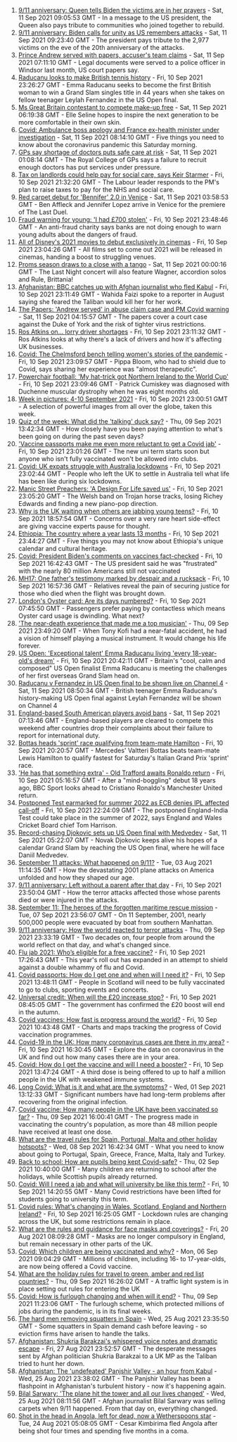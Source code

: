 1. [9/11 anniversary: Queen tells Biden the victims are in her prayers](https://www.bbc.co.uk/news/uk-58522061?at_medium=RSS&at_campaign=KARANGA) - Sat, 11 Sep 2021 09:05:53 GMT - In a message to the US president, the Queen also pays tribute to communities who joined together to rebuild.
2. [9/11 anniversary: Biden calls for unity as US remembers attacks](https://www.bbc.co.uk/news/world-us-canada-58524715?at_medium=RSS&at_campaign=KARANGA) - Sat, 11 Sep 2021 09:23:40 GMT - The president pays tribute to the 2,977 victims on the eve of the 20th anniversary of the attacks.
3. [Prince Andrew served with papers, accuser's team claims](https://www.bbc.co.uk/news/uk-58523119?at_medium=RSS&at_campaign=KARANGA) - Sat, 11 Sep 2021 07:11:10 GMT - Legal documents were served to a police officer in Windsor last month, US court papers say.
4. [Raducanu looks to make British tennis history](https://www.bbc.co.uk/sport/tennis/58524261?at_medium=RSS&at_campaign=KARANGA) - Fri, 10 Sep 2021 23:26:27 GMT - Emma Raducanu seeks to become the first British woman to win a Grand Slam singles title in 44 years when she takes on fellow teenager Leylah Fernandez in the US Open final.
5. [Ms Great Britain contestant to compete make-up free](https://www.bbc.co.uk/news/uk-england-58346534?at_medium=RSS&at_campaign=KARANGA) - Sat, 11 Sep 2021 06:19:38 GMT - Elle Seline hopes to inspire the next generation to be more comfortable in their own skin.
6. [Covid: Ambulance boss apology and France ex-health minister under investigation](https://www.bbc.co.uk/news/uk-58521713?at_medium=RSS&at_campaign=KARANGA) - Sat, 11 Sep 2021 08:14:10 GMT - Five things you need to know about the coronavirus pandemic this Saturday morning.
7. [GPs say shortage of doctors puts safe care at risk](https://www.bbc.co.uk/news/uk-58524559?at_medium=RSS&at_campaign=KARANGA) - Sat, 11 Sep 2021 01:08:14 GMT - The Royal College of GPs says a failure to recruit enough doctors has put services under pressure.
8. [Tax on landlords could help pay for social care, says Keir Starmer](https://www.bbc.co.uk/news/uk-politics-58516799?at_medium=RSS&at_campaign=KARANGA) - Fri, 10 Sep 2021 21:32:20 GMT - The Labour leader responds to the PM's plan to raise taxes to pay for the NHS and social care.
9. [Red carpet debut for 'Bennifer' 2.0 in Venice](https://www.bbc.co.uk/news/entertainment-arts-58527312?at_medium=RSS&at_campaign=KARANGA) - Sat, 11 Sep 2021 03:58:53 GMT - Ben Affleck and Jennifer Lopez arrive in Venice for the premiere of The Last Duel.
10. [Fraud warning for young: 'I had £700 stolen'](https://www.bbc.co.uk/news/business-58499998?at_medium=RSS&at_campaign=KARANGA) - Fri, 10 Sep 2021 23:48:46 GMT - An anti-fraud charity says banks are not doing enough to warn young adults about the dangers of fraud.
11. [All of Disney's 2021 movies to debut exclusively in cinemas](https://www.bbc.co.uk/news/world-us-canada-58524893?at_medium=RSS&at_campaign=KARANGA) - Fri, 10 Sep 2021 23:04:26 GMT - All films set to come out 2021 will be released in cinemas, handing a boost to struggling venues.
12. [Proms season draws to a close with a tango](https://www.bbc.co.uk/news/entertainment-arts-58513149?at_medium=RSS&at_campaign=KARANGA) - Sat, 11 Sep 2021 00:00:16 GMT - The Last Night concert will also feature Wagner, accordion solos and Rule, Brittania!
13. [Afghanistan: BBC catches up with Afghan journalist who fled Kabul](https://www.bbc.co.uk/news/world-asia-58523543?at_medium=RSS&at_campaign=KARANGA) - Fri, 10 Sep 2021 23:11:49 GMT - Wahida Faizi spoke to a reporter in August saying she feared the Taliban would kill her for her work.
14. [The Papers: 'Andrew served' in abuse claim case and PM Covid warning](https://www.bbc.co.uk/news/blogs-the-papers-58524541?at_medium=RSS&at_campaign=KARANGA) - Sat, 11 Sep 2021 04:15:57 GMT - The papers cover a court case against the Duke of York and the risk of tighter virus restrictions.
15. [Ros Atkins on... lorry driver shortages](https://www.bbc.co.uk/news/uk-58521211?at_medium=RSS&at_campaign=KARANGA) - Fri, 10 Sep 2021 23:11:32 GMT - Ros Atkins looks at why there's a lack of drivers and how it's affecting UK businesses.
16. [Covid: The Chelmsford bench telling women's stories of the pandemic](https://www.bbc.co.uk/news/uk-england-essex-58505014?at_medium=RSS&at_campaign=KARANGA) - Fri, 10 Sep 2021 23:09:57 GMT - Pippa Bloom, who had to shield due to Covid, says sharing her experience was "almost therapeutic".
17. [Powerchair football: 'My hat-trick got Northern Ireland to the World Cup'](https://www.bbc.co.uk/news/uk-northern-ireland-58436616?at_medium=RSS&at_campaign=KARANGA) - Fri, 10 Sep 2021 23:09:46 GMT - Patrick Cumiskey was diagnosed with Duchenne muscular dystrophy when he was eight months old.
18. [Week in pictures: 4-10 September 2021](https://www.bbc.co.uk/news/in-pictures-58501065?at_medium=RSS&at_campaign=KARANGA) - Fri, 10 Sep 2021 23:00:51 GMT - A selection of powerful images from all over the globe, taken this week.
19. [Quiz of the week: What did the 'talking' duck say?](https://www.bbc.co.uk/news/world-58472583?at_medium=RSS&at_campaign=KARANGA) - Thu, 09 Sep 2021 13:42:34 GMT - How closely have you been paying attention to what's been going on during the past seven days?
20. ['Vaccine passports make me even more reluctant to get a Covid jab'](https://www.bbc.co.uk/news/newsbeat-58505658?at_medium=RSS&at_campaign=KARANGA) - Fri, 10 Sep 2021 23:01:26 GMT - The new uni term starts soon but anyone who isn't fully vaccinated won't be allowed into clubs.
21. [Covid: UK expats struggle with Australia lockdowns](https://www.bbc.co.uk/news/uk-england-hereford-worcester-58434251?at_medium=RSS&at_campaign=KARANGA) - Fri, 10 Sep 2021 23:02:44 GMT - People who left the UK to settle in Australia tell what life has been like during six lockdowns.
22. [Manic Street Preachers: 'A Design For Life saved us'](https://www.bbc.co.uk/news/entertainment-arts-58460903?at_medium=RSS&at_campaign=KARANGA) - Fri, 10 Sep 2021 23:05:20 GMT - The Welsh band on Trojan horse tracks, losing Richey Edwards and finding a new piano-pop direction.
23. [Why is the UK waiting when others are jabbing young teens?](https://www.bbc.co.uk/news/health-58423152?at_medium=RSS&at_campaign=KARANGA) - Fri, 10 Sep 2021 18:57:54 GMT - Concerns over a very rare heart side-effect are giving vaccine experts pause for thought.
24. [Ethiopia: The country where a year lasts 13 months](https://www.bbc.co.uk/news/world-africa-57443424?at_medium=RSS&at_campaign=KARANGA) - Fri, 10 Sep 2021 23:44:27 GMT - Five things you may not know about Ethiopia's unique calendar and cultural heritage.
25. [Covid: President Biden's comments on vaccines fact-checked](https://www.bbc.co.uk/news/58516873?at_medium=RSS&at_campaign=KARANGA) - Fri, 10 Sep 2021 16:42:43 GMT - The US president said he was "frustrated" with the nearly 80 million Americans still not vaccinated
26. [MH17: One father's testimony marked by despair and a rucksack](https://www.bbc.co.uk/news/world-europe-58518606?at_medium=RSS&at_campaign=KARANGA) - Fri, 10 Sep 2021 16:57:36 GMT - Relatives reveal the pain of securing justice for those who died when the flight was brought down.
27. [London's Oyster card: Are its days numbered?](https://www.bbc.co.uk/news/uk-england-london-58197631?at_medium=RSS&at_campaign=KARANGA) - Fri, 10 Sep 2021 07:45:50 GMT - Passengers prefer paying by contactless which means Oyster card usage is dwindling. What next?
28. ['The near-death experience that made me a top musician'](https://www.bbc.co.uk/news/stories-58465559?at_medium=RSS&at_campaign=KARANGA) - Thu, 09 Sep 2021 23:49:20 GMT - When Tony Kofi had a near-fatal accident, he had a vision of himself playing a musical instrument. It would change his life forever.
29. [US Open: 'Exceptional talent' Emma Raducanu living 'every 18-year-old's dream'](https://www.bbc.co.uk/sport/tennis/58524401?at_medium=RSS&at_campaign=KARANGA) - Fri, 10 Sep 2021 20:42:11 GMT - Britain's "cool, calm and composed" US Open finalist Emma Raducanu is meeting the challenges of her first overseas Grand Slam head on.
30. [Raducanu v Fernandez in US Open final to be shown live on Channel 4](https://www.bbc.co.uk/sport/tennis/58514875?at_medium=RSS&at_campaign=KARANGA) - Sat, 11 Sep 2021 08:50:34 GMT - British teenager Emma Raducanu's history-making US Open final against Leylah Fernandez will be shown on Channel 4
31. [England-based South American players avoid bans](https://www.bbc.co.uk/sport/football/58522907?at_medium=RSS&at_campaign=KARANGA) - Sat, 11 Sep 2021 07:13:46 GMT - England-based players are cleared to compete this weekend after countries drop their complaints about their failure to report for international duty.
32. [Bottas heads 'sprint' race qualifying from team-mate Hamilton](https://www.bbc.co.uk/sport/formula1/58522437?at_medium=RSS&at_campaign=KARANGA) - Fri, 10 Sep 2021 20:20:57 GMT - Mercedes' Valtteri Bottas beats team-mate Lewis Hamilton to qualify fastest for Saturday's Italian Grand Prix 'sprint' race.
33. ['He has that something extra' - Old Trafford awaits Ronaldo return](https://www.bbc.co.uk/sport/football/58503638?at_medium=RSS&at_campaign=KARANGA) - Fri, 10 Sep 2021 05:16:57 GMT - After a "mind-boggling" debut 18 years ago, BBC Sport looks ahead to Cristiano Ronaldo's Manchester United return.
34. [Postponed Test earmarked for summer 2022 as ECB denies IPL affected call-off](https://www.bbc.co.uk/sport/cricket/58520503?at_medium=RSS&at_campaign=KARANGA) - Fri, 10 Sep 2021 22:24:09 GMT - The postponed England-India Test could take place in the summer of 2022, says England and Wales Cricket Board chief Tom Harrison.
35. [Record-chasing Djokovic sets up US Open final with Medvedev](https://www.bbc.co.uk/sport/tennis/58524531?at_medium=RSS&at_campaign=KARANGA) - Sat, 11 Sep 2021 05:22:07 GMT - Novak Djokovic keeps alive his hopes of a calendar Grand Slam by reaching the US Open final, where he will face Daniil Medvedev.
36. [September 11 attacks: What happened on 9/11?](https://www.bbc.co.uk/news/world-us-canada-57698668?at_medium=RSS&at_campaign=KARANGA) - Tue, 03 Aug 2021 11:14:35 GMT - How the devastating 2001 plane attacks on America unfolded and how they shaped our age.
37. [9/11 anniversary: Left without a parent after that day](https://www.bbc.co.uk/news/world-us-canada-58508260?at_medium=RSS&at_campaign=KARANGA) - Fri, 10 Sep 2021 23:50:04 GMT - How the terror attacks affected those whose parents died or were injured in the attacks.
38. [September 11: The heroes of the forgotten maritime rescue mission](https://www.bbc.co.uk/news/world-us-canada-58463014?at_medium=RSS&at_campaign=KARANGA) - Tue, 07 Sep 2021 23:56:07 GMT - On 11 September, 2001, nearly 500,000 people were evacuated by boat from southern Manhattan.
39. [9/11 anniversary: How the world reacted to terror attacks](https://www.bbc.co.uk/news/world-us-canada-58509703?at_medium=RSS&at_campaign=KARANGA) - Thu, 09 Sep 2021 23:33:19 GMT - Two decades on, four people from around the world reflect on that day, and what's changed since.
40. [Flu jab 2021: Who’s eligible for a free vaccine?](https://www.bbc.co.uk/news/health-53847025?at_medium=RSS&at_campaign=KARANGA) - Fri, 10 Sep 2021 17:26:43 GMT - This year's roll out has expanded in an attempt to shield against a double whammy of flu and Covid.
41. [Covid passports: How do I get one and when will I need it?](https://www.bbc.co.uk/news/explainers-55718553?at_medium=RSS&at_campaign=KARANGA) - Fri, 10 Sep 2021 13:48:11 GMT - People in Scotland will need to be fully vaccinated to go to clubs, sporting events and concerts.
42. [Universal credit: When will the £20 increase stop?](https://www.bbc.co.uk/news/uk-41487126?at_medium=RSS&at_campaign=KARANGA) - Fri, 10 Sep 2021 08:45:05 GMT - The government has confirmed the £20 boost will end in the autumn.
43. [Covid vaccines: How fast is progress around the world?](https://www.bbc.co.uk/news/world-56237778?at_medium=RSS&at_campaign=KARANGA) - Fri, 10 Sep 2021 10:43:48 GMT - Charts and maps tracking the progress of Covid vaccination programmes.
44. [Covid-19 in the UK: How many coronavirus cases are there in my area?](https://www.bbc.co.uk/news/uk-51768274?at_medium=RSS&at_campaign=KARANGA) - Fri, 10 Sep 2021 16:30:45 GMT - Explore the data on coronavirus in the UK and find out how many cases there are in your area.
45. [Covid: How do I get the vaccine and will I need a booster?](https://www.bbc.co.uk/news/health-55045639?at_medium=RSS&at_campaign=KARANGA) - Fri, 10 Sep 2021 13:47:24 GMT - A third dose is being offered to up to half a million people in the UK with weakened immune systems.
46. [Long Covid: What is it and what are the symptoms?](https://www.bbc.co.uk/news/health-57833394?at_medium=RSS&at_campaign=KARANGA) - Wed, 01 Sep 2021 13:12:33 GMT - Significant numbers have had long-term problems after recovering from the original infection.
47. [Covid vaccine: How many people in the UK have been vaccinated so far?](https://www.bbc.co.uk/news/health-55274833?at_medium=RSS&at_campaign=KARANGA) - Thu, 09 Sep 2021 16:00:41 GMT - The progress made in vaccinating the country's population, as more than 48 million people have received at least one dose.
48. [What are the travel rules for Spain, Portugal, Malta and other holiday hotspots?](https://www.bbc.co.uk/news/explainers-56997931?at_medium=RSS&at_campaign=KARANGA) - Wed, 08 Sep 2021 16:42:34 GMT - What you need to know about going to Portugal, Spain, Greece, France, Malta, Italy and Turkey.
49. [Back to school: How are pupils being kept Covid-safe?](https://www.bbc.co.uk/news/education-51643556?at_medium=RSS&at_campaign=KARANGA) - Thu, 02 Sep 2021 10:40:00 GMT - Many children are returning to school after the holidays, while Scottish pupils already returned.
50. [Covid: Will I need a jab and what will university be like this term?](https://www.bbc.co.uk/news/explainers-52753913?at_medium=RSS&at_campaign=KARANGA) - Fri, 10 Sep 2021 14:20:55 GMT - Many Covid restrictions have been lifted for students going to university this term.
51. [Covid rules: What's changing in Wales, Scotland, England and Northern Ireland?](https://www.bbc.co.uk/news/explainers-52530518?at_medium=RSS&at_campaign=KARANGA) - Fri, 10 Sep 2021 16:25:05 GMT - Lockdown rules are changing across the UK, but some restrictions remain in place.
52. [What are the rules and guidance for face masks and coverings?](https://www.bbc.co.uk/news/health-51205344?at_medium=RSS&at_campaign=KARANGA) - Fri, 20 Aug 2021 08:09:28 GMT - Masks are no longer compulsory in England, but remain necessary in other parts of the UK.
53. [Covid: Which children are being vaccinated and why?](https://www.bbc.co.uk/news/health-57888429?at_medium=RSS&at_campaign=KARANGA) - Mon, 06 Sep 2021 09:04:29 GMT - Millions of children, including 16- to 17-year-olds, are now being offered a Covid vaccine.
54. [What are the holiday rules for travel to green, amber and red list countries?](https://www.bbc.co.uk/news/explainers-52544307?at_medium=RSS&at_campaign=KARANGA) - Thu, 09 Sep 2021 16:26:02 GMT - A traffic light system is in place setting out rules for entering the UK
55. [Covid: How is furlough changing and when will it end?](https://www.bbc.co.uk/news/explainers-52135342?at_medium=RSS&at_campaign=KARANGA) - Thu, 09 Sep 2021 11:23:06 GMT - The furlough scheme, which protected millions of jobs during the pandemic, is in its final weeks.
56. [The hard men removing squatters in Spain](https://www.bbc.co.uk/news/stories-58310532?at_medium=RSS&at_campaign=KARANGA) - Wed, 25 Aug 2021 23:35:50 GMT - Some squatters in Spain demand cash before leaving - so eviction firms have arisen to handle the talks.
57. [Afghanistan: Shukria Barakzai's whispered voice notes and dramatic escape](https://www.bbc.co.uk/news/world-asia-58345901?at_medium=RSS&at_campaign=KARANGA) - Fri, 27 Aug 2021 23:52:57 GMT - The desperate messages sent by Afghan politician Shukria Barakzai to a UK MP as the Taliban tried to hunt her down.
58. [Afghanistan: The 'undefeated' Panjshir Valley - an hour from Kabul](https://www.bbc.co.uk/news/world-asia-58329527?at_medium=RSS&at_campaign=KARANGA) - Wed, 25 Aug 2021 23:38:02 GMT - The Panjshir Valley has been a flashpoint in Afghanistan's turbulent history - now it's happening again.
59. [Bilal Sarwary: 'The plane hit the tower and all our lives changed'](https://www.bbc.co.uk/news/world-south-asia-58071592?at_medium=RSS&at_campaign=KARANGA) - Wed, 25 Aug 2021 08:11:56 GMT - Afghan journalist Bilal Sarwary was selling carpets when 9/11 happened. From that day on, everything changed.
60. [Shot in the head in Angola, left for dead, now a Wetherspoons star](https://www.bbc.co.uk/news/uk-58266180?at_medium=RSS&at_campaign=KARANGA) - Tue, 24 Aug 2021 05:08:05 GMT - Cesar Kimbirima fled Angola after being shot four times and spending five months in a coma.
